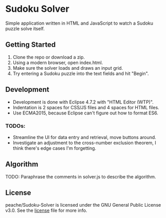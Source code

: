 # Sudoku Solver
Simple application written in HTML and JavaScript to watch a Sudoku puzzle solve itself.

## Getting Started
1. Clone the repo or download a zip.
2. Using a modern browser, open index.html.
3. Make sure the solver loads and draws an input grid.
4. Try entering a Sudoku puzzle into the text fields and hit "Begin".

## Development
* Development is done with Eclipse 4.7.2 with "HTML Editor (WTP)".
* Indentation is 2 spaces for CSS/JS files and 4 spaces for HTML files.
* Use ECMA2015, because Eclipse can't figure out how to format ES6.

### TODOs:
* Streamline the UI for data entry and retrieval, move buttons around.
* Investigate an adjustment to the cross-number exclusion theorem, I think there's edge cases I'm forgetting.

## Algorithm
TODO: Paraphrase the comments in solver.js to describe the algorithm.

## License
peache/Sudoku-Solver is licensed under the GNU General Public License v3.0. See the [license](LICENSE) file for more info.
